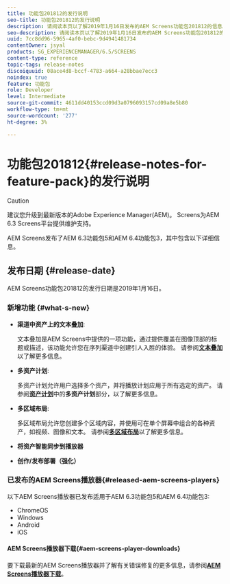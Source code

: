```yaml
---
title: 功能包201812的发行说明
seo-title: 功能包201812的发行说明
description: 请阅读本页以了解2019年1月16日发布的AEM Screens功能包201812的信息。
seo-description: 请阅读本页以了解2019年1月16日发布的AEM Screens功能包201812的信息。
uuid: 7cc8dd96-5965-4af0-bebc-9d4941481734
contentOwner: jsyal
products: SG_EXPERIENCEMANAGER/6.5/SCREENS
content-type: reference
topic-tags: release-notes
discoiquuid: 08ace4d8-bccf-4783-a664-a28bbae7ecc3
noindex: true
feature: 功能包
role: Developer
level: Intermediate
source-git-commit: 4611dd40153ccd09d3a0796093157cd09a8e5b80
workflow-type: tm+mt
source-wordcount: '277'
ht-degree: 3%

---
```



# 功能包201812{#release-notes-for-feature-pack}的发行说明

>[!CAUTION]
>
>建议您升级到最新版本的Adobe Experience Manager(AEM)。 Screens为AEM 6.3 Screens平台提供维护支持。

AEM Screens发布了AEM 6.3功能包5和AEM 6.4功能包3，其中包含以下详细信息。

## 发布日期 {#release-date}

AEM Screens功能包201812的发行日期是2019年1月16日。

### 新增功能 {#what-s-new}

* **渠道中资产上的文本叠加**:

   文本叠加是AEM Screens中提供的一项功能，通过提供覆盖在图像顶部的标题或描述，该功能允许您在序列渠道中创建引人入胜的体验。 请参阅&#x200B;[**文本叠加**](text-overlay.md)&#x200B;以了解更多信息。

* **多资产计划**:

   多资产计划允许用户选择多个资产，并将播放计划应用于所有选定的资产。 请参阅&#x200B;**[资产计划](asset-level-scheduling.md)**&#x200B;中的&#x200B;**多资产计划**&#x200B;部分，以了解更多信息。

* **多区域布局**:

   多区域布局允许您创建多个区域内容，并使用可在单个屏幕中组合的各种资产，如视频、图像和文本。 请参阅&#x200B;**[多区域布局](multi-zone-layout-aem-screens.md)**&#x200B;以了解更多信息。

* **将资产智能同步到播放器**
* **创作/发布部署（强化）**

### 已发布的AEM Screens播放器{#released-aem-screens-players}

以下AEM Screens播放器已发布适用于AEM 6.3功能包5和AEM 6.4功能包3:

* ChromeOS
* Windows
* Android
* iOS

#### AEM Screens播放器下载{#aem-screens-player-downloads}

要下载最新的AEM Screens播放器并了解有关错误修复的更多信息，请参阅&#x200B;[**AEM Screens播放器下载**](https://download.macromedia.com/screens/)。
